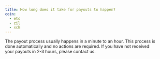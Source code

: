 ```yaml
---
title: How long does it take for payouts to happen?
coin:
  - etc
  - zil
  - xch
---
```


The payout process usually happens in a minute to an hour. This process is done automatically and no actions are required. If you have not received your payouts in 2-3 hours, please contact us.
